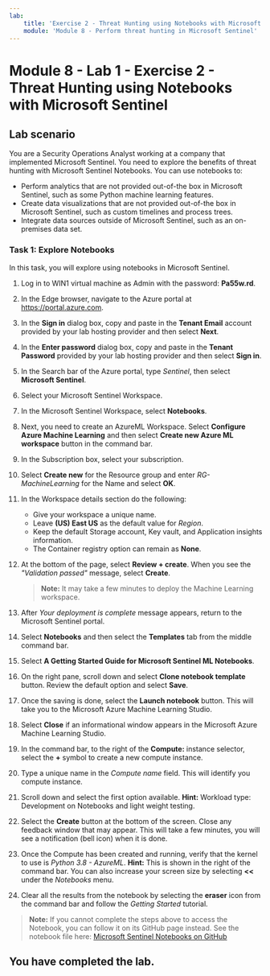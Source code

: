 ```yaml
---
lab:
    title: 'Exercise 2 - Threat Hunting using Notebooks with Microsoft Sentinel'
    module: 'Module 8 - Perform threat hunting in Microsoft Sentinel'
---
```


# Module 8 - Lab 1 - Exercise 2 - Threat Hunting using Notebooks with Microsoft Sentinel

## Lab scenario



You are a Security Operations Analyst working at a company that implemented Microsoft Sentinel. You need to explore the benefits of threat hunting with Microsoft Sentinel Notebooks. You can use notebooks to:

- Perform analytics that are not provided out-of-the box in Microsoft Sentinel, such as some Python machine learning features.
- Create data visualizations that are not provided out-of-the box in Microsoft Sentinel, such as custom timelines and process trees.
- Integrate data sources outside of Microsoft Sentinel, such as an on-premises data set.


### Task 1: Explore Notebooks

In this task, you will explore using notebooks in Microsoft Sentinel.

1. Log in to WIN1 virtual machine as Admin with the password: **Pa55w.rd**.  

1. In the Edge browser, navigate to the Azure portal at https://portal.azure.com.

1. In the **Sign in** dialog box, copy and paste in the **Tenant Email** account provided by your lab hosting provider and then select **Next**.

1. In the **Enter password** dialog box, copy and paste in the **Tenant Password** provided by your lab hosting provider and then select **Sign in**.

1. In the Search bar of the Azure portal, type *Sentinel*, then select **Microsoft Sentinel**.

1. Select your Microsoft Sentinel Workspace.

1. In the Microsoft Sentinel Workspace, select **Notebooks**.

1. Next, you need to create an AzureML Workspace. Select **Configure Azure Machine Learning** and then select **Create new Azure ML workspace** button in the command bar.

1. In the Subscription box, select your subscription.

1. Select **Create new** for the Resource group and enter *RG-MachineLearning* for the Name and select **OK**. 

1. In the Workspace details section do the following:

     - Give your workspace a unique name.
     - Leave **(US) East US** as the default value for *Region*.
     - Keep the default Storage account, Key vault, and Application insights information.
     - The Container registry option can remain as **None**.

1. At the bottom of the page, select **Review + create**. When you see the *"Validation passed"* message, select **Create**. 

     >**Note:** It may take a few minutes to deploy the Machine Learning workspace.

1. After *Your deployment is complete* message appears, return to the Microsoft Sentinel portal.

1. Select **Notebooks** and then select the **Templates** tab from the middle command bar. 

1. Select **A Getting Started Guide for Microsoft Sentinel ML Notebooks**. 

1. On the right pane, scroll down and select **Clone notebook template** button. Review the default option and select **Save**.

1. Once the saving is done, select the **Launch notebook** button. This will take you to the Microsoft Azure Machine Learning Studio.

1. Select **Close** if an informational window appears in the Microsoft Azure Machine Learning Studio.

1. In the command bar, to the right of the **Compute:** instance selector, select the **+** symbol to create a new compute instance.

1. Type a unique name in the *Compute name* field. This will identify you compute instance.

1. Scroll down and select the first option available. **Hint:** Workload type: Development on Notebooks and light weight testing.

1. Select the **Create** button at the bottom of the screen. Close any feedback window that may appear. This will take a few minutes, you will see a notification (bell icon) when it is done.

1. Once the Compute has been created and running, verify that the kernel to use is *Python 3.8 - AzureML*. **Hint:** This is shown in the right of the command bar. You can also increase your screen size by selecting **<<** under the *Notebooks* menu.

1. Clear all the results from the notebook by selecting the **eraser** icon from the command bar and follow the *Getting Started* tutorial.

>**Note:** If you cannot complete the steps above to access the Notebook, you can follow it on its GitHub page instead. See the notebook file here: [Microsoft Sentinel Notebooks on GitHub](https://github.com/Azure/Azure-Sentinel-Notebooks/blob/8122bca32387d60a8ee9c058ead9d3ab8f4d61e6/A%20Getting%20Started%20Guide%20For%20Azure%20Sentinel%20ML%20Notebooks.ipynb) 

## You have completed the lab.
